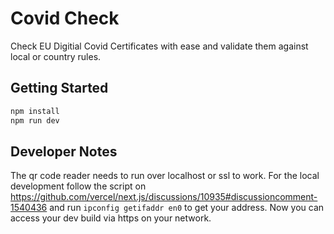 # Covid Check

Check EU Digitial Covid Certificates with ease and validate them against local or country rules.

## Getting Started

```sh
npm install
npm run dev
```

## Developer Notes

The qr code reader needs to run over localhost or ssl to work. For the local development follow the script on https://github.com/vercel/next.js/discussions/10935#discussioncomment-1540436 and run `ipconfig getifaddr en0` to get your address. Now you can access your dev build via https on your network.
